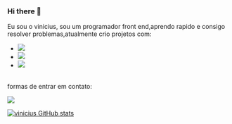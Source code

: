 ### Hi there 👋

Eu sou o vinicius, sou um programador front end,aprendo rapido e consigo resolver problemas,atualmente crio projetos com:
<br>
- <img src="https://img.shields.io/badge/HTML5-E34F26?style=for-the-badge&logo=html5&logoColor=white" />
- <img src="https://img.shields.io/badge/CSS3-1572B6?style=for-the-badge&logo=css3&logoColor=white" />
- <img src="https://img.shields.io/badge/JavaScript-F7DF1E?style=for-the-badge&logo=javascript&logoColor=black" />
<br>
formas de entrar em contato:

<a href="https://www.instagram.com/viniiiciussamico/"><img src="https://img.shields.io/badge/Instagram-E4405F?style=for-the-badge&logo=instagram&logoColor=white" />
  
  [![vinicius GitHub stats](https://github-readme-stats.vercel.app/api?username=vinicius-samico)](https://github.com/anuraghazra/github-readme-stats)


